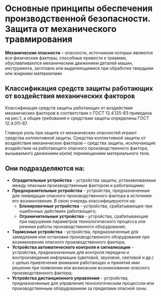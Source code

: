 # Основные принципы обеспечения производственной безопасности. Защита от механического травмирования

**Механические опасности** – опасности, источником которых являются все
физические факторы, способные привести к травмам, обуславливаются механическим
движением деталей машин, инструмента, заготовок или выделяющимися при обработке
твердыми или жидкими материалами

## Классификация средств защиты работающих от воздействия механических факторов

Классификация средств защиты работающих от воздействия механических факторов в
соответствии с ГОСТ 12.4.125-83 приведена на рис.1, а общие требования к
средствам защиты определены ГОСТ 12.4.011-87.

Главную роль при защите от механических опасностей играют средства коллективной
защиты. Средства коллективной защиты от воздействия механических факторов –
средства защиты, исключающие воздействие на работающего опасного
производственного фактора, вызываемого движением и(или) перемещением
материального тела.

## Они подразделяются на:

- **Оградительные устройства** - устройства защиты, устанавливаемые между
  опасным производственным фактором и работающими;
- **Предохранительные устройства** - устройства, предназначенные для ликвидации
  опасного производственного фактора в источнике его возникновения. В свою
  очередь классифицируются на:
  - **Блокировочные устройства** - устройства, срабатывающие при ошибочных
    действиях работающего;
  - **Ограничительные устройства** - устройства, срабатывающие при нарушении
    параметров технологического процесса или режима работы производственного
    оборудования;
- **Тормозные устройства** - устройства, предназначенные для замедления или
  остановки производственного оборудования при возникновении опасного
  производственного фактора;
- **Устройства автоматического контроля и сигнализации** - устройства,
  предназначенные для контроля передачи и воспроизведения информации (цветовой,
  звуковой, световой и др.) с целью привлечения внимания работающих и принятия
  ими решения при появлении или возможном возникновении опасного
  производственного фактора;
- **Устройства дистанционного управления** - устройства, предназначенные для
  управления технологическим процессом или производственным оборудованием за
  пределами опасной зоны.


